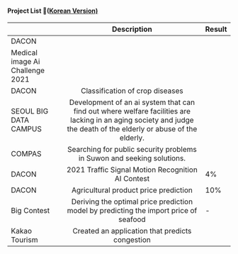 #### Project List 📝([Korean Version)](https://viridian-monarch-554.notion.site/Project-List-2fb5f156c064465f9dcd66d49e4188ee)

|               |                                      Description                                      | Result |
|---------------|:-------------------------------------------------------------------------------------:|--------|
| DACON         |                                     |  |
| Medical image Ai Challenge 2021 |  |        |
| DACON | Classification of crop diseases |        |
| SEOUL BIG DATA CAMPUS      |Development of an ai system that can find out where welfare facilities are lacking in an aging society and judge the death of the elderly or abuse of the elderly.                                                     |        |
| COMPAS   |Searching for public security problems in Suwon and seeking solutions.                                                |        |
| DACON         | 2021 Traffic Signal Motion Recognition AI Contest                                     |  4%|
| DACON         | Agricultural product price prediction                                                 | 10%       |
| Big Contest   | Deriving the optimal price prediction model by predicting the import price of seafood |     -   |
| Kakao Tourism | Created an application that predicts congestion                                       |        |

